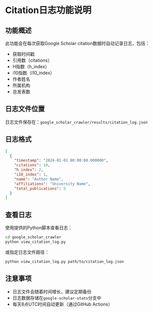 # Citation日志功能说明

## 功能概述
此功能会在每次获取Google Scholar citation数据时自动记录日志，包括：
- 获取时间戳
- 引用数（citations）
- H指数（h_index）
- i10指数（i10_index）
- 作者姓名
- 所属机构
- 总发表数

## 日志文件位置
日志文件保存在：`google_scholar_crawler/results/citation_log.json`

## 日志格式
```json
[
  {
    "timestamp": "2024-01-01 08:00:00.000000",
    "citations": 10,
    "h_index": 2,
    "i10_index": 1,
    "name": "Author Name",
    "affiliations": "University Name",
    "total_publications": 5
  }
]
```

## 查看日志
使用提供的Python脚本查看日志：
```bash
cd google_scholar_crawler
python view_citation_log.py
```

或指定日志文件路径：
```bash
python view_citation_log.py path/to/citation_log.json
```

## 注意事项
- 日志文件会随着时间增长，建议定期备份
- 日志数据存储在`google-scholar-stats`分支中
- 每天8点UTC时间自动更新（通过GitHub Actions） 